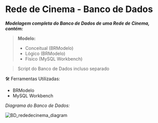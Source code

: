 # Rede de Cinema - Banco de Dados
***Modelagem completa do Banco de Dados de uma Rede de Cinema, contém:***

 >**Modelo:**
 >* Conceitual (BRModelo)
 >* Lógico (BRModelo)
 >* Físico (MySQL Workbench)

> Script do Banco de Dados incluso separado

🛠 Ferramentas Utilizadas:
- BRModelo
- MySQL Workbench

*Diagrama do Banco de Dados:*

![BD_rededecinema_diagram](https://user-images.githubusercontent.com/96712987/212457409-bbc20173-a7f5-454c-9543-673da725a3d0.jpg)
